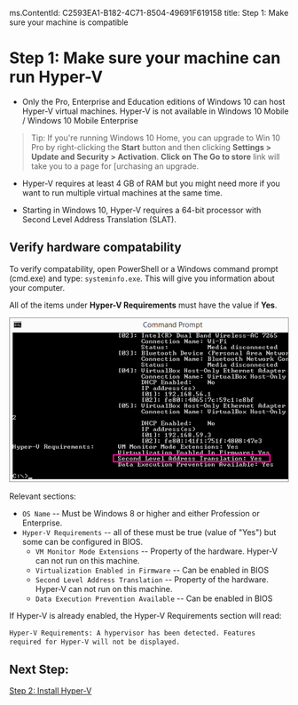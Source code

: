 ms.ContentId: C2593EA1-B182-4C71-8504-49691F619158
title: Step 1: Make sure your machine is compatible

# Step 1: Make sure your machine can run Hyper-V
- Only the Pro, Enterprise and Education editions of Windows 10 can host Hyper-V virtual machines. Hyper-V is not available in Windows 10 Mobile / Windows 10 Mobile Enterprise

> Tip: If you're running Windows 10 Home, you can upgrade to Win 10 Pro by right-clicking the **Start** button and then clicking **Settings > Update and Security > Activation**.  **Click on The Go to store** link will take you to a page for [urchasing an upgrade.

- Hyper-V requires at least 4 GB of RAM but you might need more if you want to run multiple virtual machines at the same time.

- Starting in Windows 10, Hyper-V requires a 64-bit processor with Second Level Address Translation (SLAT).

## Verify hardware compatability

To verify compatability, open PowerShell or a Windows command prompt (cmd.exe) and type: `systeminfo.exe`.  This will give you information about your computer.

All of the items under **Hyper-V Requirements** must have the value if **Yes**.

![](media\systeminfo.png)

Relevant sections:
*  `OS Name` -- Must be Windows 8 or higher and either Profession or Enterprise.
*  `Hyper-V Requirements` -- all of these must be true (value of "Yes") but some can be configured in BIOS.
	*  `VM Monitor Mode Extensions` -- Property of the hardware.  Hyper-V can not run on this machine.
	*  `Virtualization Enabled in Firmware` -- Can be enabled in BIOS
	*  `Second Level Address Translation` -- Property of the hardware.  Hyper-V can not run on this machine.
	*  `Data Execution Prevention Available` -- Can be enabled in BIOS
	
If Hyper-V is already enabled, the Hyper-V Requirements section will read:  
```
Hyper-V Requirements: A hypervisor has been detected. Features required for Hyper-V will not be displayed.
```

## Next Step: 
[Step 2: Install Hyper-V](walkthrough_install.md)